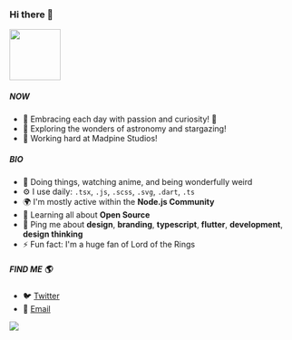 ### Hi there 👋

<img src=""  width="90px" >

##### NOW

- 🌟 Embracing each day with passion and curiosity! 🍃
- 🔭 Exploring the wonders of astronomy and stargazing!
- 💼 Working hard at Madpine Studios!

##### BIO

- 🏢 Doing things, watching anime, and being wonderfully weird
- ⚙️ I use daily: `.tsx`, `.js`, `.scss`, `.svg`, `.dart`, `.ts`
- 🌍 I'm mostly active within the **Node.js Community**
- 🌱 Learning all about **Open Source**
- 💬 Ping me about **design**, **branding**, **typescript**, **flutter**, **development**, **design thinking**
- ⚡️ Fun fact: I'm a huge fan of Lord of the Rings

##### FIND ME 🌎

- 🐦 [Twitter](https://twitter.com/__nathan3boss__)
- 📧 [Email](mailto:nathan3boss@gmail.com)

<img align="center" src="https://github-readme-stats.vercel.app/api?username=nathan2slime&include_all_commits=true&count_private=true&show_icons=true&line_height=30&title_color=FFF&icon_color=7436E1&text_color=EEE6FB&bg_color=0,000000,1D2138" />
